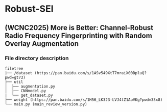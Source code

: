 # Robust-SEI

## (WCNC2025) More is Better: Channel-Robust Radio Frequency Fingerprinting with Random Overlay Augmentation

### File directory description

```
filetree 
├── /dataset (https://pan.baidu.com/s/1ASv549XtT7mraiX00DpluQ?pwd=gt73)
├── util
│  ├── augmentation.py
│  ├── CNNmodel.py
|  └── get_dataset.py
├── weight (https://pan.baidu.com/s/1H56_LK323-LVJ4lZ1AoVKg?pwd=33x8)
└── main.py (main_review_version.py)

```

